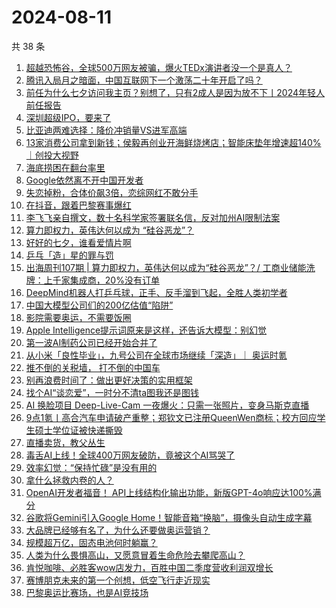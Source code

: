 # 2024-08-11

共 38 条

<!-- BEGIN 36KR -->
<!-- 最后更新时间 2024-08-11 09:27:41 +0800 -->
1. [超越恐怖谷，全球500万网友被骗，爆火TEDx演讲者没一个是真人？](https://36kr.com/p/2900175547783815)
1. [腾讯入局月之暗面，中国互联网下一个激荡二十年开启了吗？](https://36kr.com/p/2899146200227207)
1. [前任为什么七夕访问我主页？别想了，只有2成人是因为放不下丨2024年轻人前任报告](https://36kr.com/p/2899788622502530)
1. [深圳超级IPO，要来了](https://36kr.com/p/2900047981222532)
1. [比亚迪两难选择：降价冲销量VS进军高端](https://36kr.com/p/2899042501614214)
1. [13家消费公司拿到新钱；侯毅再创业开海鲜烧烤店；智能床垫年增速超140%｜创投大视野](https://36kr.com/p/2899780884896386)
1. [海底捞困在翻台率里](https://36kr.com/p/2899742019148421)
1. [Google依然离不开中国开发者](https://36kr.com/p/2899681876040581)
1. [失恋掉粉，合体价飙3倍，恋综网红不敢分手](https://36kr.com/p/2899766689569669)
1. [在抖音，跟着巴黎赛事爆红](https://36kr.com/p/2899779025656451)
1. [李飞飞亲自撰文，数十名科学家签署联名信，反对加州AI限制法案](https://36kr.com/p/2899662337071745)
1. [算力即权力，英伟达何以成为 “硅谷恶龙”？](https://36kr.com/p/2899741530282626)
1. [好好的七夕，谁看爱情片啊](https://36kr.com/p/2898942662548360)
1. [乒乓「造」星的罪与罚](https://36kr.com/p/2898958112217734)
1. [出海周刊107期 | 算力即权力，英伟达何以成为“硅谷恶龙”？/ 工商业储能洗牌：上千家集成商，20%没有订单](https://36kr.com/p/2899713041816449)
1. [DeepMind机器人打乒乓球，正手、反手溜到飞起，全胜人类初学者](https://36kr.com/p/2899652058569609)
1. [中国大模型公司们的200亿估值“陷阱”](https://36kr.com/p/2899733166135944)
1. [影院需要奥运，不需要饭圈](https://36kr.com/p/2899765141363336)
1. [Apple Intelligence提示词原来是这样，还告诉大模型：别幻觉](https://36kr.com/p/2899678144223878)
1. [第一波AI制药公司已经开始合并了](https://36kr.com/p/2899581084703625)
1. [从小米「良性毕业」，九号公司在全球市场继续「深造」｜ 奥运时氪](https://36kr.com/p/2900150725991040)
1. [推不倒的关税墙， 打不倒的中国车](https://36kr.com/p/2899773883947650)
1. [别再浪费时间了：做出更好决策的实用框架](https://36kr.com/p/2889890324208258)
1. [找个AI“谈恋爱”，一时分不清ta图我还是图钱](https://36kr.com/p/2900148548967047)
1. [AI 换脸项目 Deep-Live-Cam 一夜爆火：只需一张照片，变身马斯克直播](https://36kr.com/p/2900064816863880)
1. [9点1氪丨高合汽车申请破产重整；郑钦文已注册QueenWen商标；校方回应学生硕士学位证被快递撕毁](https://36kr.com/p/2899029279562629)
1. [直播卖货，教父丛生](https://36kr.com/p/2898927326616193)
1. [毒舌AI上线！全球400万网友破防，竟被这个AI骂哭了](https://36kr.com/p/2899651963083652)
1. [效率幻觉：“保持忙碌”是没有用的](https://36kr.com/p/2888956605913734)
1. [拿什么拯救内卷的人？](https://36kr.com/p/2898962487106176)
1. [OpenAI开发者福音！ API上线结构化输出功能，新版GPT-4o响应达100%满分](https://36kr.com/p/2898996850728072)
1. [谷歌将Gemini引入Google Home！智能音箱“换脑”，摄像头自动生成字幕](https://36kr.com/p/2899006848261508)
1. [大品牌已经够有名了，为什么还要做奥运营销？](https://36kr.com/p/2888979157032320)
1. [规模超万亿，固态电池何时躺赢？](https://36kr.com/p/2899577119120775)
1. [人类为什么畏惧高山，又愿意冒着生命危险去攀爬高山？](https://36kr.com/p/2895550362622851)
1. [肯悦咖啡、必胜客wow店发力，百胜中国二季度营收利润双增长](https://36kr.com/p/2895557826501760)
1. [赛博朋克未来的第一个创想，低空飞行走近现实](https://36kr.com/p/2896008137874562)
1. [巴黎奥运比赛场，也是AI竞技场](https://36kr.com/p/2898768847903360)
<!-- END 36KR -->